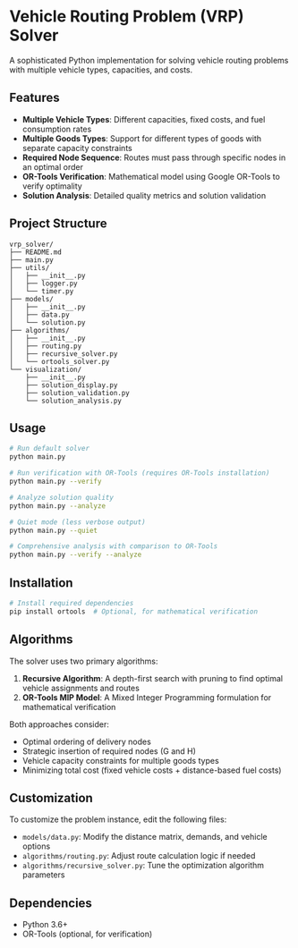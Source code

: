 # Vehicle Routing Problem (VRP) Solver

A sophisticated Python implementation for solving vehicle routing problems with multiple vehicle types, capacities, and costs.

## Features

- **Multiple Vehicle Types**: Different capacities, fixed costs, and fuel consumption rates
- **Multiple Goods Types**: Support for different types of goods with separate capacity constraints
- **Required Node Sequence**: Routes must pass through specific nodes in an optimal order
- **OR-Tools Verification**: Mathematical model using Google OR-Tools to verify optimality
- **Solution Analysis**: Detailed quality metrics and solution validation

## Project Structure

```
vrp_solver/
├── README.md
├── main.py
├── utils/
│   ├── __init__.py
│   ├── logger.py
│   └── timer.py
├── models/
│   ├── __init__.py
│   ├── data.py
│   └── solution.py
├── algorithms/
│   ├── __init__.py
│   ├── routing.py
│   ├── recursive_solver.py
│   └── ortools_solver.py
└── visualization/
    ├── __init__.py
    ├── solution_display.py
    ├── solution_validation.py
    └── solution_analysis.py
```

## Usage

```bash
# Run default solver
python main.py

# Run verification with OR-Tools (requires OR-Tools installation)
python main.py --verify

# Analyze solution quality
python main.py --analyze

# Quiet mode (less verbose output)
python main.py --quiet

# Comprehensive analysis with comparison to OR-Tools
python main.py --verify --analyze
```

## Installation

```bash
# Install required dependencies
pip install ortools  # Optional, for mathematical verification
```

## Algorithms

The solver uses two primary algorithms:

1. **Recursive Algorithm**: A depth-first search with pruning to find optimal vehicle assignments and routes
2. **OR-Tools MIP Model**: A Mixed Integer Programming formulation for mathematical verification

Both approaches consider:
- Optimal ordering of delivery nodes 
- Strategic insertion of required nodes (G and H)
- Vehicle capacity constraints for multiple goods types
- Minimizing total cost (fixed vehicle costs + distance-based fuel costs)

## Customization

To customize the problem instance, edit the following files:

- `models/data.py`: Modify the distance matrix, demands, and vehicle options
- `algorithms/routing.py`: Adjust route calculation logic if needed
- `algorithms/recursive_solver.py`: Tune the optimization algorithm parameters

## Dependencies

- Python 3.6+
- OR-Tools (optional, for verification)